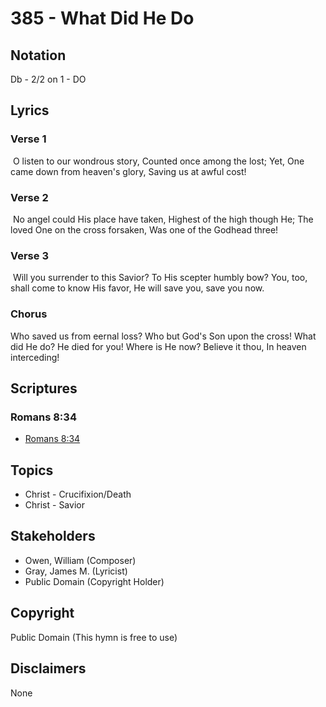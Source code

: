 # 385 - What Did He Do

## Notation

Db - 2/2 on 1 - DO

## Lyrics

### Verse 1

 O listen to our wondrous story, Counted once among the lost; Yet, One came down from heaven's glory, Saving us at awful cost!

### Verse 2

 No angel could His place have taken, Highest of the high though He; The loved One on the cross forsaken, Was one of the Godhead three!

### Verse 3

 Will you surrender to this Savior? To His scepter humbly bow? You, too, shall come to know His favor, He will save you, save you now. 

### Chorus

Who saved us from eernal loss? Who but God's Son upon the cross! What did He do? He died for you! Where is He now? Believe it thou, In heaven interceding!


## Scriptures

### Romans 8:34

- [Romans 8:34](https://www.biblegateway.com/passage/?search=Romans%208%3A34)


## Topics

- Christ - Crucifixion/Death
- Christ - Savior

## Stakeholders

- Owen, William (Composer)
- Gray, James M. (Lyricist)
- Public Domain (Copyright Holder)

## Copyright

Public Domain
(This hymn is free to use)

## Disclaimers

None

